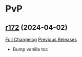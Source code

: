 # <DBM Mod> PvP

## [r172](https://github.com/DeadlyBossMods/DBM-PvP/tree/r172) (2024-04-02)
[Full Changelog](https://github.com/DeadlyBossMods/DBM-PvP/compare/r171...r172) [Previous Releases](https://github.com/DeadlyBossMods/DBM-PvP/releases)

- Bump vanilla toc  
